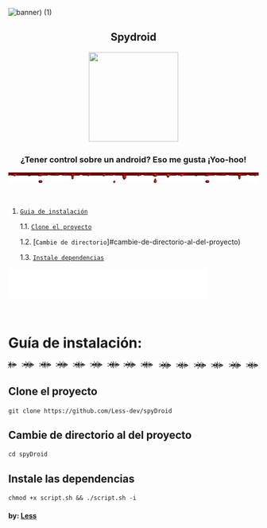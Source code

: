 ![banner) (1)](https://github.com/user-attachments/assets/743b8003-f09b-4c92-b3a3-f92d5bd23d22)

<h2 align="center">Spydroid</h2>
<p align="center">
    <img src="https://github.com/user-attachments/assets/df3f0def-babd-495f-ae17-3dc649d76b34" width="180" height="180">
</p>


<h3 align="center">¿Tener control sobre un android? Eso me gusta ¡Yoo-hoo!</h3>


<p align="center">
<img src="https://raw.githubusercontent.com/Less-dev/gifs/master/DIVIDERS/gothic_divider_09.gif" width="1000">
</p>

<br>

1. [`Guia de instalación`](#guia-de-instalación)  
    
     1.1. [`Clone el proyecto`](#clone-el-proyecto)
     
     1.2. [`Cambie de directorio`]#cambie-de-directorio-al-del-proyecto)

     1.3. [`Instale dependencias`](#instale-las-dependencias)


<p align="start">
<img src="https://raw.githubusercontent.com/Less-dev/gifs/master/DIVIDERS/gothic_divider_01.gif">
</p>

<br>

# Guía de instalación:

<p align="center">
<img src="https://raw.githubusercontent.com/Less-dev/gifs/master/DIVIDERS/gothic_divider_07.gif" width="1000">
</p>

## Clone el proyecto
    
    git clone https://github.com/Less-dev/spyDroid

## Cambie de directorio al del proyecto

    cd spyDroid

## Instale las dependencias
    
    chmod +x script.sh && ./script.sh -i

#### by: [Less](https://github.com/less-dev/)
